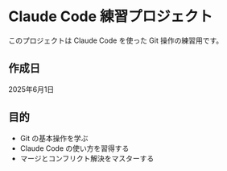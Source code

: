 # Claude Code 練習プロジェクト

このプロジェクトは Claude Code を使った Git 操作の練習用です。

## 作成日
2025年6月1日

## 目的
- Git の基本操作を学ぶ
- Claude Code の使い方を習得する
- マージとコンフリクト解決をマスターする
